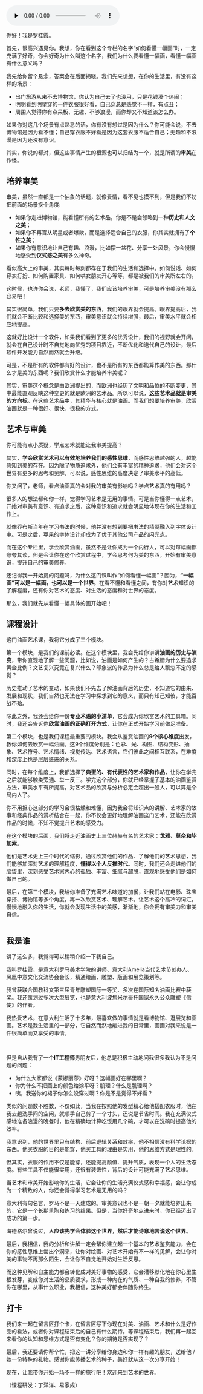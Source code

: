<audio id="audio" title="开篇词 | 先看懂一幅画，再去看这个世界" controls="" preload="none"><source id="mp3" src="https://static001.geekbang.org/resource/audio/e0/d7/e07e51969313c129be7f49233e4669d7.mp3"></audio>

你好！我是罗桂霞。

首先，很高兴遇见你。我想，你在看到这个专栏的名字“如何看懂一幅画”时，一定充满了好奇，你会好奇为什么叫这个名字，我们为什么要看懂一幅画，看懂一幅画有什么意义吗？

我先给你留个悬念，答案会在后面揭晓。我们先来想想，在你的生活里，有没有这样的场景：

- 出门旅游从来不去博物馆，你认为自己去了也没用，只是花钱凑个热闹；
- 明明看到明星穿的一件衣服很好看，自己穿总是感觉不一样，有点丑；
- 周围人觉得你有点呆板、无趣、不够浪漫，而你却又不知道该怎么办。

如果你对这几个场景有点熟悉的话，你有没有想过是因为什么？你可能会说，不去博物馆是因为看不懂；自己穿衣服不好看是因为这套衣服不适合自己；无趣和不浪漫是因为还没有意识。

其实，你说的都对，但这些事情产生的根源也可以归结为一个，就是所谓的**审美**在作怪。

## 培养审美

审美，虽然一直都是一个抽象的话题，就像爱情，看不见也摸不到，但是我们不妨把前面的场景换个角度:

- 如果你走进博物馆，能看懂所有的艺术品，你是不是会领略到一种**历史和人文之美**；
- 如果你不再盲从明星或者爆款，而是选择适合自己的衣服，你其实就拥有了**个性之美**；
- 如果你有意识地让自己有趣、浪漫，比如摆一盆花、分享一处风景，你会慢慢地感受到**仪式感之美**有多么神奇。

看似高大上的审美，其实每时每刻都存在于我们的生活和选择中。如何说话、如何穿衣打扮、如何购置家具、如何哄女朋友开心等等，都是被我们的审美所左右的。

这时候，也许你会说，老师，我懂了，我们应该培养审美，可是培养审美没有那么容易吧！

其实很简单，我们只要**多去欣赏美的东西**，我们的眼界就会提高。眼界提高后，我们就会不断比较和选择美的东西，审美意识就会持续增强，最后，审美水平就会相应地提高。

这就好比设计一个软件，如果我们看到了更多的优秀设计，我们的视野就会开阔，就会在自己设计时不自觉地向优秀的项目靠近，不断优化和迭代自己的设计，最后软件开发能力自然而然就会升级。

可是，不是所有的软件都有好的设计，也不是所有的东西都能算作美的东西。那什么才是美的东西呢？我们欣赏什么才能培养审美呢？

其实，审美这个概念是由欧洲提出的，而欧洲也经历了文明和品位的不断变更，其中最能直观反映这种变更的就是欧洲的艺术品。所以可以说，**这些艺术品就是审美的方向标**。在这些艺术品中，其精华与核心就是油画。而我们想要培养审美，欣赏油画就是一种很好、很快、很稳的方式。

## 艺术与审美

你可能有点小质疑，学点艺术就能让我审美提高？

其实，**学会欣赏艺术可以有效地培养我们的感性思维**，而感性思维越强的人，越能感知到美的存在。因为除了物质追求外，他们会有丰富的精神追求，他们会对这个世界有更多的思考和见解，可以说，感性思维的高度决定了审美水平的高低。

你又问了，老师，看点油画真的会对我的审美有影响吗？学点艺术真的有用吗？

很多人的想法都和你一样，觉得学习艺术是无用的事情。可是当你懂得一点艺术，开始对审美有意识、有追求之后，这种意识和追求就会明显地体现在你的生活和工作上。

就像乔布斯当年在学习书法的时候，他并没有想到要把书法的精髓融入到字体设计中。可是之后，苹果的字体设计却成为了优于其他公司产品的闪光点。

而在这个专栏里，学会欣赏油画，虽然不是让你成为一个内行人，可以对每幅画都夸夸其谈，但是会让你在这个欣赏过程中，学会思考何为美的东西，开始有审美意识，提升自己的审美修养。

还记得我一开始提的问题吗，为什么这门课叫作“如何看懂一幅画”？因为，**“一幅画”可以是一幅画，也可以是一个世界**。在看不懂和看懂之间，有你对艺术知识的了解程度，还有你对艺术的态度、对生活的态度和对世界的态度。

那么，我们就先从看懂一幅具体的画开始吧！

## 课程设计

这门油画艺术课，我将它分成了三个模块。

第一个模块，是我们的课前必读。在这个模块里，我会先给你讲讲**油画的历史与演变**，带你直观地了解一些问题，比如说，油画是如何产生的？古希腊为什么要追求黄金比例？文艺复兴究竟在复兴什么？印象派的作品为什么总是给人飘忽不定的感觉？

历史推动了艺术的变动，如果我们不先去了解油画背后的历史，不知道它的由来、发展和现状，我们自然也无法在学习中探求到它的意义，而只有知己知彼，才能百战不殆。

除此之外，我还会给你一份**专业术语的小清单**，它会成为你欣赏艺术的工具箱。同时，我还会告诉你**欣赏油画的正确打开方式**，让你在正式开始学习前做足准备。

第二个模块，也是我们课程最重要的模块。我会从鉴赏油画的**9个核心维度**出发，教你如何去欣赏一幅油画。这9个维度分别是：色彩、光、构图、结构变形、抽象、艺术符号、艺术情绪、视觉传达、艺术语言，它们彼此之间相互联系，在难度和深度上也是层层递进的关系。

同时，在每个维度上，我都选择了**典型的、有代表性的艺术家和作品**，让你在学完之后就能够触类旁通、举一反三。学完这个部分，你就已经掌握了基本的油画鉴赏方法，审美水平有所提高，对艺术品的欣赏与分析必定会超出一般人，可以算是个局内人了。

你不用担心这部分的学习会很枯燥和难懂，因为我会将知识点的讲解、艺术家的故事和经典作品的赏析结合在一起，你不仅会更好地理解油画这门艺术，还能在欣赏作品的时候，不知不觉提升艺术的感受力。

在这个模块的后面，我们将走近油画史上三位赫赫有名的艺术家：**戈雅、莫奈和毕加索**。

他们是艺术史上三个时代的缩影，通过欣赏他们的作品、了解他们的艺术思想，我们能够加深对艺术的理解程度，**懂得以个人反推时代**。同时，我们还会走进他们的脑袋里，深刻感受艺术家内心的孤独、丰富、细腻与超脱，直观地感受他们是如何做自己的。

最后，在第三个模块，我给你准备了充满艺术味道的加餐，让我们站在电影、珠宝穿搭、博物馆等多个角度，再一次欣赏艺术、理解艺术。让艺术这个高冷的词汇，慢慢地融入你的生活，你就会发现生活中的美感，渐渐地，你会拥有审美力和审美自信。

<img src="https://static001.geekbang.org/resource/image/7d/80/7da8c890fcbccf76f60736c05673ee80.jpg" alt="">

## 我是谁

讲了这么多，我觉得可以稍稍介绍一下我自己。

我叫罗桂霞，是意大利罗马美术学院的讲师、意大利Amelia当代艺术节创办人、凤凰中意文化交流协会会长，精通绘画、雕塑、版画和展览策划等。

我曾获联合国教科文第三届青年雕塑国际一等奖、多次在国际知名油画比赛中获奖。我还策划过多次大型展览，也是意大利波焦米尔泰托国家永久公众雕塑《信使》的作者。

我热爱艺术，在意大利生活了十多年，最喜欢做的事情就是看博物馆、逛展览和画画。艺术是我生活里的一部分，它自然而然地融进我的日常里，画画对我来说是一件很简单而又享受的事情。

<img src="https://static001.geekbang.org/resource/image/df/8e/dffe2aa63c2c4c044819a11efa7c718e.jpg" alt="" title="《素食主义》[br]罗桂霞[br]创作于2015年，武汉艺术馆展览作品">

<img src="https://static001.geekbang.org/resource/image/95/e6/954232c8cd2abc77ba48ef17578c30e6.jpg" alt="" title="《奴隶》[br]罗桂霞[br]创作于2014年，武汉艺术馆展览作品">

但是自从我有了一个**IT工程师**男朋友后，他总是积极主动地问我很多我认为不是问题的问题：

- 为什么大家都说《蒙娜丽莎》好呀？这幅画好在哪里啊？
- 你为什么不把画上的颜色给涂平呀？肌理？什么是肌理啊？
- 咦，我送你的裙子你怎么没穿过啊？你是不是觉得不好看？

类似的问题数不胜数，不仅如此，当我在按照他的发型精心给他搭配衣服时，他在我去趟洗手间的空闲，就顺手自己剪了一个寸头，还说是节省时间。我在充满仪式感地准备浪漫的晚餐时，他在精确地计算吃饭用几个碗，才可以在洗碗时提高他的效率。

我意识到，他的世界里只有结构、前后逻辑关系和效率，他不相信没有科学论据的东西。他买衣服的目的是能穿，他买工具的理由是实用，他的思维方式是理性的。

但其实，衣服的作用不仅是能穿，还能提高颜值、提升气质，表现一个人的生活态度。有些工具不仅能很实用，还很有装饰性，背后的设计可能充满了艺术思维。

当艺术和审美开始影响你的生活，它会让你的生活充满仪式感和幸福感，会让你成为一个精致的人，你还会觉得学习艺术是无用的吗？

意大利有句名言，罗马不是一天建成的。审美意识也不是一朝一夕就能培养出来的，它是一个长期熏陶和练习的结果。但是，当你好奇地点进来时，你已经迈出了成功的第一步。

海德格尔曾说过，**人应该先学会体验这个世界，然后才能诗意地言说这个世界**。

最后，我相信，我的分析和讲解一定会帮你建立起一个基本的艺术鉴赏能力，会在你的感性思维上凿出个洞来，让你对绘画、对艺术开始有不一样的见解，会让你对美的事物不再那么陌生，会让你不自觉地开始对生活反思。

而这种见解和自主能力都会转化成对美好事物的感受，它会潜移默化地在你心里生根发芽，变成你对生活的品质要求，形成一种内在的气质、一种自我的修养，不管你在哪里，从事什么职业，我相信，这种美好都会伴随你终生。

## 打卡

我们来一起在留言区打个卡，在留言区写下你现在对美、油画、艺术和什么是好作品的看法，或者你对课程结束后的自己有什么期待。等课程结束后，我们再一起回来看你的认知和思维方式是否有变化？你的期待是否实现了？

最后，我还要请你帮个忙，把这一讲分享给你身边和你一样有趣的朋友，送给他 / 她一份特殊的礼物。感谢你能传播艺术的种子，美好就从这一次分享开始！

现在，让我带你开始一场不一样的旅行吧！欢迎来到艺术的世界。

（课程研发：丁洋洋、易家成）
